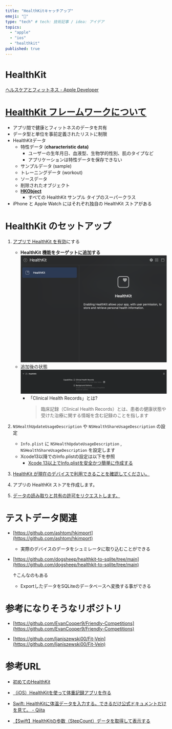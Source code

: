 ```yaml
---
title: "HealthKitキャッチアップ"
emoji: "🏥"
type: "tech" # tech: 技術記事 / idea: アイデア
topics:
  - "apple"
  - "ios"
  - "healthkit"
published: true
---
```

# HealthKit

[ヘルスケアとフィットネス - Apple Developer](https://developer.apple.com/jp/health-fitness/)

# [HealthKit フレームワークについて](https://developer.apple.com/documentation/healthkit/about_the_healthkit_framework)

- アプリ間で健康とフィットネスのデータを共有
- データ型と単位を事前定義されたリストに制限
- HealthKitデータ
  - 特性データ (**characteristic data)**
    - ユーザーの生年月日、血液型、生物学的性別、肌のタイプなど
    - アプリケーションは特性データを保存できない
  - サンプルデータ (sample)
  - トレーニングデータ (workout)
  - ソースデータ
  - 削除されたオブジェクト
  - **[HKObject](https://developer.apple.com/documentation/healthkit/hkobject)**
    - すべての HealthKit サンプル タイプのスーパークラス
- iPhone と Apple Watch にはそれぞれ独自の HealthKit ストアがある

# HealthKit のセットアップ

1. [アプリで HealthKit を有効](https://developer.apple.com/documentation/xcode/configuring-healthkit-access)にする
    - **HealthKit 機能をターゲットに追加する**
        ![image1.png](/images/ec1f8dd4bafeaf/image1.png)
    - 追加後の状態
        ![image2.png](/images/ec1f8dd4bafeaf/image2.png)
        - 「Clinical Health Records」とは?
            > 臨床記録（Clinical Health Records）とは、患者の健康状態や受けた治療に関する情報を含む記録のことを指します

2. `NSHealthUpdateUsageDescription` や `NSHealthShareUsageDescription` の設定
    - `Info.plist` に `NSHealthUpdateUsageDescription` ,  `NSHealthShareUsageDescription` を設定します
    - Xcode13以降でのInfo.plistの設定は以下を参照
        - [Xcode 13以上でInfo.plistを安全かつ簡単に作成する](https://zenn.dev/ruwatana/articles/2045140478b1de)
3. [HealthKit が現在のデバイスで利用できることを確認してください。](https://developer.apple.com/documentation/healthkit/hkhealthstore/1614180-ishealthdataavailable)
4. アプリの HealthKit ストアを作成します。
5. [データの読み取りと共有の許可をリクエストします。](https://developer.apple.com/documentation/healthkit/authorizing_access_to_health_data)

# テストデータ関連

- [https://github.com/ashtom/hkimport](https://github.com/ashtom/hkimport)
  - 実際のデバイスのデータをシュミレータに取り込むことができる

- [https://github.com/dogsheep/healthkit-to-sqlite/tree/main](https://github.com/dogsheep/healthkit-to-sqlite/tree/main)

  ↑こんなのもある
  - ExportしたデータをSQLiteのデータベースへ変換する事ができる

# 参考になりそうなリポジトリ

- [https://github.com/EvanCooper9/Friendly-Competitions](https://github.com/EvanCooper9/Friendly-Competitions)

- [https://github.com/ljaniszewski00/Fit-Vein](https://github.com/ljaniszewski00/Fit-Vein)

# 参考URL

- [初めてのHealthKit](https://zenn.dev/ueshun/articles/dd700cdbb61f8d)

- [（iOS）HealthKitを使って体重記録アプリを作る](https://zenn.dev/moutend/articles/fba6cfbf4027a2)

- [Swift: HealthKitに体温データを入力する。できるだけ公式ドキュメントだけを見て。 - Qiita](https://qiita.com/sYamaz/items/cedfd869f74f14b4b25b)

- [【Swift】HealthKitの歩数（StepCount）データを取得して表示する](https://kita-note.com/swift-healthkit-show-stepcount)